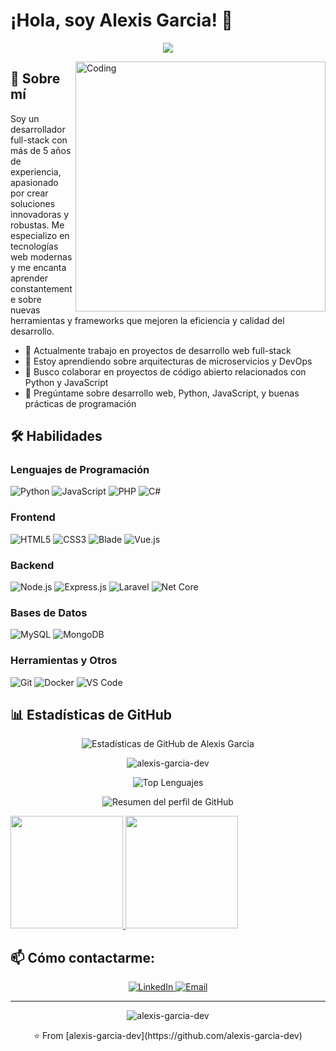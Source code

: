 # ¡Hola, soy Alexis Garcia! 👋

<p align="center">
  <img src="https://readme-typing-svg.herokuapp.com/?lines=Full-stack+Developer;5%2B+years+of+coding+experience;Always+learning+new+things&font=Fira%20Code&center=true&width=440&height=45&color=f75c7e&vCenter=true&size=22">
</p>

<img align="right" alt="Coding" width="400" src="https://media.giphy.com/media/qgQUggAC3Pfv687qPC/giphy.gif">

## 🚀 Sobre mí
Soy un desarrollador full-stack con más de 5 años de experiencia, apasionado por crear soluciones innovadoras y robustas. Me especializo en tecnologías web modernas y me encanta aprender constantemente sobre nuevas herramientas y frameworks que mejoren la eficiencia y calidad del desarrollo.

- 🔭 Actualmente trabajo en proyectos de desarrollo web full-stack
- 🌱 Estoy aprendiendo sobre arquitecturas de microservicios y DevOps
- 👯 Busco colaborar en proyectos de código abierto relacionados con Python y JavaScript
- 💬 Pregúntame sobre desarrollo web, Python, JavaScript, y buenas prácticas de programación

## 🛠 Habilidades

### Lenguajes de Programación
![Python](https://img.shields.io/badge/-Python-3776AB?style=for-the-badge&logo=python&logoColor=white)
![JavaScript](https://img.shields.io/badge/-JavaScript-F7DF1E?style=for-the-badge&logo=javascript&logoColor=black)
![PHP](https://img.shields.io/badge/-PHP-777BB4?style=for-the-badge&logo=php&logoColor=white)
![C#](https://img.shields.io/badge/-C%23-239120?style=for-the-badge&logo=c-sharp&logoColor=white)

### Frontend
![HTML5](https://img.shields.io/badge/-HTML5-E34F26?style=for-the-badge&logo=html5&logoColor=white)
![CSS3](https://img.shields.io/badge/-CSS3-1572B6?style=for-the-badge&logo=css3&logoColor=white)
![Blade](https://img.shields.io/badge/-Blade-FF2D20?style=for-the-badge&logo=laravel&logoColor=white)
![Vue.js](https://img.shields.io/badge/-Vue.js-4FC08D?style=for-the-badge&logo=vue.js&logoColor=white)

### Backend
![Node.js](https://img.shields.io/badge/-Node.js-339933?style=for-the-badge&logo=node.js&logoColor=white)
![Express.js](https://img.shields.io/badge/-Express.js-000000?style=for-the-badge&logo=express&logoColor=white)
![Laravel](https://img.shields.io/badge/-Laravel-FF2D20?style=for-the-badge&logo=laravel&logoColor=white)
![Net Core](https://img.shields.io/badge/-.NET%20Core-512BD4?style=for-the-badge&logo=.net&logoColor=white)

### Bases de Datos
![MySQL](https://img.shields.io/badge/-MySQL-4479A1?style=for-the-badge&logo=mysql&logoColor=white)
![MongoDB](https://img.shields.io/badge/-MongoDB-47A248?style=for-the-badge&logo=mongodb&logoColor=white)

### Herramientas y Otros
![Git](https://img.shields.io/badge/-Git-F05032?style=for-the-badge&logo=git&logoColor=white)
![Docker](https://img.shields.io/badge/-Docker-2496ED?style=for-the-badge&logo=docker&logoColor=white)
![VS Code](https://img.shields.io/badge/-VS%20Code-007ACC?style=for-the-badge&logo=visual-studio-code&logoColor=white)

## 📊 Estadísticas de GitHub

<p align="center">
  <img src="https://github-readme-stats.vercel.app/api?username=alexis-garcia-dev&show_icons=true&theme=radical&count_private=true&include_all_commits=true" alt="Estadísticas de GitHub de Alexis Garcia" />
</p>

<p align="center">
  <img src="https://github-readme-streak-stats.herokuapp.com/?user=alexis-garcia-dev&theme=radical" alt="alexis-garcia-dev" />
</p>

<p align="center">
  <img src="https://github-readme-stats.vercel.app/api/top-langs/?username=alexis-garcia-dev&layout=compact&theme=radical" alt="Top Lenguajes" />
</p>

<p align="center">
  <img src="https://github-profile-summary-cards.vercel.app/api/cards/profile-details?username=alexis-garcia-dev&theme=radical" alt="Resumen del perfil de GitHub" />
</p>
<a href="https://github.com/AVS1508">
  <img height="180em" src="https://github-readme-stats-eight-theta.vercel.app/api?username=alexis-garcia-dev&show_icons=true&theme=algolia&include_all_commits=true&count_private=true"/>
  <img height="180em" src="https://github-readme-stats-eight-theta.vercel.app/api/top-langs/?username=alexis-garcia-dev&layout=compact&langs_count=8&theme=algolia"/>
</a>


## 📫 Cómo contactarme:

<p align="center">
  <a href="https://www.linkedin.com/in/alexis-garcia-444639150/">
    <img src="https://img.shields.io/badge/-LinkedIn-0077B5?style=for-the-badge&logo=linkedin&logoColor=white" alt="LinkedIn" />
  </a>
  <a href="mailto:alexis.garcia170698@gmail.com">
    <img src="https://img.shields.io/badge/-Email-D14836?style=for-the-badge&logo=gmail&logoColor=white" alt="Email" />
  </a>
</p>

---

<p align="center">
  <img src="https://komarev.com/ghpvc/?username=alexis-garcia-dev&label=Profile%20views&color=0e75b6&style=flat" alt="alexis-garcia-dev" />
</p>

<p align="center">
  ⭐️ From [alexis-garcia-dev](https://github.com/alexis-garcia-dev)
</p>
